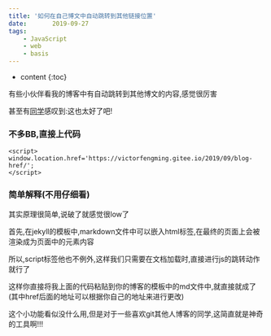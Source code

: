 ```yaml
---
title: '如何在自己博文中自动跳转到其他链接位置'
date:       2019-09-27
tags:
	- JavaScript
	- web
	- basis
---
```






* content
{:toc}






有些小伙伴看我的博客中有自动跳转到其他博文的内容,感觉很厉害

甚至有[同学](https://caoyang7.github.io/)感叹到:这也太好了吧!

### 不多BB,直接上代码

```
<script>
window.location.href='https://victorfengming.gitee.io/2019/09/blog-href/';
</script>
```

### 简单解释(不用仔细看)
其实原理很简单,说破了就感觉很low了

首先,在jekyll的模板中,markdown文件中可以嵌入html标签,在最终的页面上会被渲染成为页面中的元素内容

所以,script标签他也不例外,这样我们只需要在文档加载时,直接进行js的跳转动作就行了

这样你直接将我上面的代码粘贴到你的博客的模板中的md文件中,就直接就成了(其中href后面的地址可以根据你自己的地址来进行更改)

这个小功能看似没什么用,但是对于一些喜欢git其他人博客的同学,这简直就是神奇的工具啊!!!